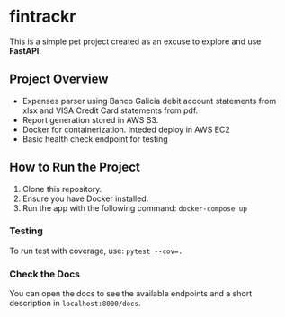 # fintrackr

This is a simple pet project created as an excuse to explore and use **FastAPI**.

## Project Overview

- Expenses parser using Banco Galicia debit account statements from xlsx and VISA Credit Card statements from pdf.
- Report generation stored in AWS S3.
- Docker for containerization. Inteded deploy in AWS EC2
- Basic health check endpoint for testing

## How to Run the Project

1. Clone this repository.
2. Ensure you have Docker installed.
3. Run the app with the following command: `docker-compose up`

### Testing

To run test with coverage, use: `pytest --cov=.`

### Check the Docs

You can open the docs to see the available endpoints and a short description in `localhost:8000/docs`.
